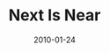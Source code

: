---
layout: message
category: message
series: "Next"
title: "Next Is Near"
date: 2010-01-24
message_id: 598
---